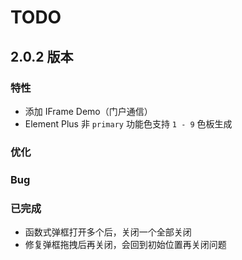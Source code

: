 # TODO

## 2.0.2 版本

### 特性

- 添加 IFrame Demo（门户通信）
- Element Plus 非 `primary` 功能色支持 `1 - 9` 色板生成

### 优化

### Bug

### 已完成

- 函数式弹框打开多个后，关闭一个全部关闭
- 修复弹框拖拽后再关闭，会回到初始位置再关闭问题
